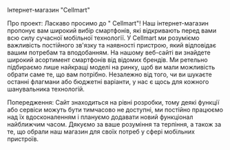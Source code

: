 Інтернет-магазин "Cellmart"

Про проект:
Ласкаво просимо до " Cellmart"! 
Наш інтернет-магазин пропонує вам широкий вибір смартфонів, які відкривають перед вами всю силу сучасної мобільної технології. У Cellmart ми розуміємо важливість постійного зв'язку та наявності пристрою, який відповідає вашим потребам та вподобанням.
На нашому веб-сайті ви знайдете широкий асортимент смартфонів від відомих брендів. Ми ретельно підбираємо лише найкращі моделі на ринку, щоб ви мали можливість обрати саме те, що вам потрібно. Незалежно від того, чи ви шукаєте останні флагмани або бюджетні варіанти, у нас є щось для кожного шанувальника технологій.


Попередження: Сайт знаходиться на рівні розробки, тому деякі функції або сервіси можуть бути тимчасово не доступні, ми постійно працюємо над їх вдосконаленням і плануємо додавати новий функціонал найближчим часом. Дякуємо за ваше розуміння та терпіння, а також за те, що обрали наш магазин для своїх потреб у сфері мобільних пристроїв.
